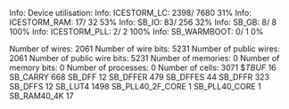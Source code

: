 Info: Device utilisation:
Info: 	         ICESTORM_LC:  2398/ 7680    31%
Info: 	        ICESTORM_RAM:    17/   32    53%
Info: 	               SB_IO:    83/  256    32%
Info: 	               SB_GB:     8/    8   100%
Info: 	        ICESTORM_PLL:     2/    2   100%
Info: 	         SB_WARMBOOT:     0/    1     0%


   Number of wires:               2061
   Number of wire bits:           5231
   Number of public wires:        2061
   Number of public wire bits:    5231
   Number of memories:               0
   Number of memory bits:            0
   Number of processes:              0
   Number of cells:               3071
     $_TBUF_                        16
     SB_CARRY                      668
     SB_DFF                         12
     SB_DFFER                      479
     SB_DFFES                       44
     SB_DFFR                       323
     SB_DFFS                        12
     SB_LUT4                      1498
     SB_PLL40_2F_CORE                1
     SB_PLL40_CORE                   1
     SB_RAM40_4K                    17

